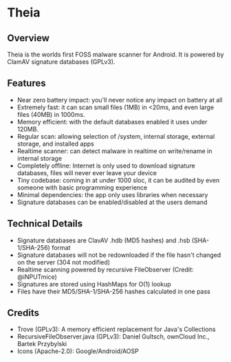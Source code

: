 Theia
=====

Overview
--------
Theia is the worlds first FOSS malware scanner for Android. It is powered by ClamAV signature databases (GPLv3).

Features
--------
- Near zero battery impact: you'll never notice any impact on battery at all
- Extremely fast: it can scan small files (1MB) in <20ms, and even large files (40MB) in 1000ms.
- Memory efficient: with the default databases enabled it uses under 120MB.
- Regular scan: allowing selection of /system, internal storage, external storage, and installed apps
- Realtime scanner: can detect malware in realtime on write/rename in internal storage
- Completely offline: Internet is only used to download signature databases, files will never ever leave your device
- Tiny codebase: coming in at under 1000 sloc, it can be audited by even someone with basic programming experience
- Minimal dependencies: the app only uses libraries when necessary
- Signature databases can be enabled/disabled at the users demand

Technical Details
------------------
- Signature databases are ClavAV .hdb (MD5 hashes) and .hsb (SHA-1/SHA-256) format
- Signature databases will not be redownloaded if the file hasn't changed on the server (304 not modified)
- Realtime scanning powered by recursive FileObserver (Credit: @iNPUTmice)
- Signatures are stored using HashMaps for O(1) lookup
- Files have their MD5/SHA-1/SHA-256 hashes calculated in one pass

Credits
-------
- Trove (GPLv3): A memory efficient replacement for Java's Collections
- RecursiveFileObserver.java (GPLv3): Daniel Gultsch, ownCloud Inc., Bartek Przybylski
- Icons (Apache-2.0): Google/Android/AOSP

